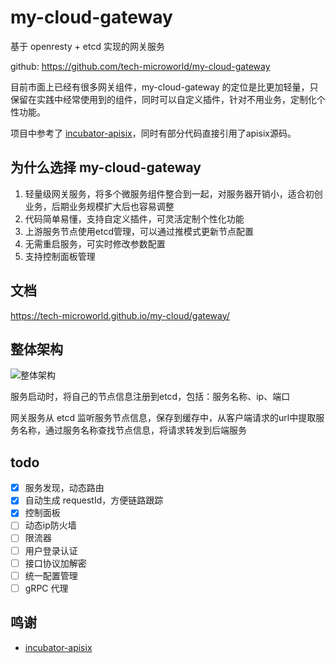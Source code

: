 # my-cloud-gateway

基于 openresty + etcd 实现的网关服务

github: <https://github.com/tech-microworld/my-cloud-gateway>

目前市面上已经有很多网关组件，my-cloud-gateway 的定位是比更加轻量，只保留在实践中经常使用到的组件，同时可以自定义插件，针对不用业务，定制化个性功能。

项目中参考了 [incubator-apisix](https://github.com/apache/incubator-apisix)，同时有部分代码直接引用了apisix源码。

## 为什么选择 my-cloud-gateway

1. 轻量级网关服务，将多个微服务组件整合到一起，对服务器开销小，适合初创业务，后期业务规模扩大后也容易调整
2. 代码简单易懂，支持自定义插件，可灵活定制个性化功能
3. 上游服务节点使用etcd管理，可以通过推模式更新节点配置
4. 无需重启服务，可实时修改参数配置
5. 支持控制面板管理

## 文档

<https://tech-microworld.github.io/my-cloud/gateway/>

## 整体架构

![整体架构](/res/resty-gateway.jpg)

服务启动时，将自己的节点信息注册到etcd，包括：服务名称、ip、端口

网关服务从 etcd 监听服务节点信息，保存到缓存中，从客户端请求的url中提取服务名称，通过服务名称查找节点信息，将请求转发到后端服务


## todo

- [x] 服务发现，动态路由
- [x] 自动生成 requestId，方便链路跟踪
- [x] 控制面板
- [ ] 动态ip防火墙
- [ ] 限流器
- [ ] 用户登录认证
- [ ] 接口协议加解密
- [ ] 统一配置管理
- [ ] gRPC 代理

## 鸣谢

- [incubator-apisix](https://github.com/apache/incubator-apisix)

